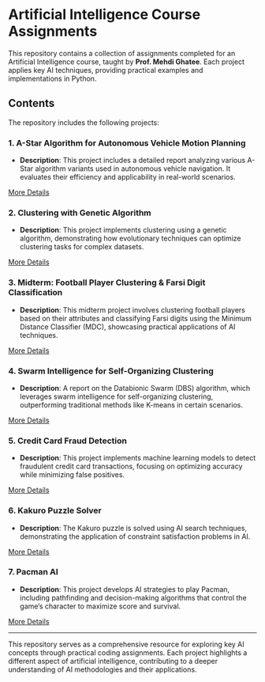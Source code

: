 # Artificial Intelligence Course Assignments

This repository contains a collection of assignments completed for an Artificial Intelligence course, taught by **Prof. Mehdi Ghatee**. Each project applies key AI techniques, providing practical examples and implementations in Python.

## Contents

The repository includes the following projects:

### 1. **A-Star Algorithm for Autonomous Vehicle Motion Planning**
   - **Description**: This project includes a detailed report analyzing various A-Star algorithm variants used in autonomous vehicle navigation. It evaluates their efficiency and applicability in real-world scenarios.

[More Details](./A-Star/README.md)

### 2. **Clustering with Genetic Algorithm**
   - **Description**: This project implements clustering using a genetic algorithm, demonstrating how evolutionary techniques can optimize clustering tasks for complex datasets.

[More Details](./Clustering-with-Genetic-Algorithm/README.md)

### 3. **Midterm: Football Player Clustering & Farsi Digit Classification**
   - **Description**: This midterm project involves clustering football players based on their attributes and classifying Farsi digits using the Minimum Distance Classifier (MDC), showcasing practical applications of AI techniques.

[More Details](./Midterm/README.md)

### 4. **Swarm Intelligence for Self-Organizing Clustering**
   - **Description**: A report on the Databionic Swarm (DBS) algorithm, which leverages swarm intelligence for self-organizing clustering, outperforming traditional methods like K-means in certain scenarios.

[More Details](./Swarm-Intelligence-for-Self-organizing-Clustering/README.md)

### 5. **Credit Card Fraud Detection**
   - **Description**: This project implements machine learning models to detect fraudulent credit card transactions, focusing on optimizing accuracy while minimizing false positives.

[More Details](./credit-card-fraud/README.md)

### 6. **Kakuro Puzzle Solver**
   - **Description**: The Kakuro puzzle is solved using AI search techniques, demonstrating the application of constraint satisfaction problems in AI.

[More Details](./kakuro/README.md)

### 7. **Pacman AI**
   - **Description**: This project develops AI strategies to play Pacman, including pathfinding and decision-making algorithms that control the game’s character to maximize score and survival.

[More Details](./pacman/README.md)

---

This repository serves as a comprehensive resource for exploring key AI concepts through practical coding assignments. Each project highlights a different aspect of artificial intelligence, contributing to a deeper understanding of AI methodologies and their applications.
